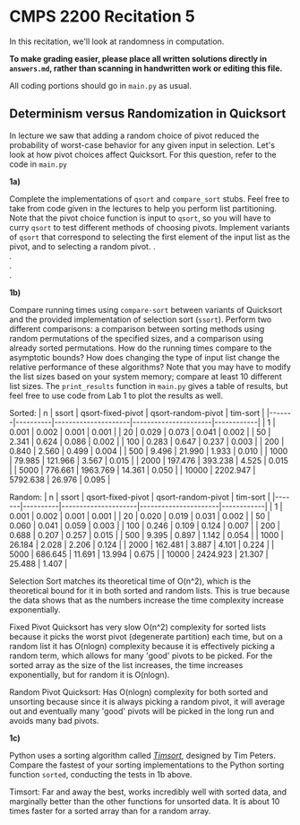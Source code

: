# CMPS 2200 Recitation 5

In this recitation, we'll look at randomness in computation.

**To make grading easier, please place all written solutions directly in `answers.md`, rather than scanning in handwritten work or editing this file.**

All coding portions should go in `main.py` as usual.


## Determinism versus Randomization in Quicksort

In lecture we saw that adding a random choice of pivot reduced the
probability of worst-case behavior for any given input in
selection. Let's look at how pivot choices affect Quicksort. For this
question, refer to the code in `main.py` 

**1a)**

Complete the implementations of `qsort` and `compare_sort` stubs. Feel
free to take from code given in the lectures to  help you perform list
partitioning. Note that the pivot choice function is input to `qsort`,
so you will have to curry `qsort` to test different methods of
choosing pivots. Implement variants of `qsort` that correspond to
selecting the first element of the input list as the pivot, and to
selecting a random pivot.
.  
.  
.  
.  


**1b)**

Compare running times using `compare-sort` between variants of
Quicksort and the
provided implementation of selection sort (`ssort`). Perform two
different comparisons: a comparison between sorting methods using
random permutations of the specified sizes, and a comparison using
already sorted permutations. How do the running times compare to the
asymptotic bounds? How does changing the type of input list change the
relative performance of these algorithms? Note that you may have to
modify the list sizes based on your system memory; compare at least 10
different list sizes. The `print_results` function in `main.py` gives
a table of results, but feel free to use code from Lab 1 to plot
the results as well. 

Sorted:
|     n |    ssort |   qsort-fixed-pivot |   qsort-random-pivot |   tim-sort |
|-------|----------|---------------------|----------------------|------------|
|     1 |    0.001 |               0.002 |                0.001 |      0.001 |
|    20 |    0.029 |               0.073 |                0.041 |      0.002 |
|    50 |    2.341 |               0.624 |                0.086 |      0.002 |
|   100 |    0.283 |               0.647 |                0.237 |      0.003 |
|   200 |    0.840 |               2.560 |                0.499 |      0.004 |
|   500 |    9.496 |              21.990 |                1.933 |      0.010 |
|  1000 |   79.985 |             121.966 |                3.567 |      0.015 |
|  2000 |  197.476 |             393.238 |                4.525 |      0.015 |
|  5000 |  776.661 |            1963.769 |               14.361 |      0.050 |
| 10000 | 2202.947 |            5792.638 |               26.976 |      0.095 |

Random:
|     n |    ssort |   qsort-fixed-pivot |   qsort-random-pivot |   tim-sort |
|-------|----------|---------------------|----------------------|------------|
|     1 |    0.001 |               0.002 |                0.001 |      0.001 |
|    20 |    0.020 |               0.019 |                0.031 |      0.002 |
|    50 |    0.060 |               0.041 |                0.059 |      0.003 |
|   100 |    0.246 |               0.109 |                0.124 |      0.007 |
|   200 |    0.688 |               0.207 |                0.257 |      0.015 |
|   500 |    9.395 |               0.897 |                1.142 |      0.054 |
|  1000 |   26.184 |               2.028 |                2.206 |      0.124 |
|  2000 |  162.481 |               3.887 |                4.101 |      0.224 |
|  5000 |  686.645 |              11.691 |               13.994 |      0.675 |
| 10000 | 2424.923 |              21.307 |               25.488 |      1.407 |

Selection Sort matches its theoretical time of O(n^2), which is the theoretical bound for it in both sorted and random lists. This is true because the data shows that as the numbers increase the time complexity increase exponentially.

Fixed Pivot Quicksort has very slow O(n^2) complexity for sorted lists because it picks the worst pivot (degenerate partition) each time, but on a random list it has O(nlogn) complexity because it is effectively picking a random term, which allows for many 'good' pivots to be picked. For the sorted array as the size of the list increases, the time increases exponentially, but for random it is O(nlogn).

Random Pivot Quicksort: Has O(nlogn) complexity for both sorted and unsorting because since it is always picking a random pivot, it will average out and eventually many 'good' pivots will be picked in the long run and avoids many bad pivots. 


**1c)**


Python uses a sorting algorithm called [*Timsort*](https://en.wikipedia.org/wiki/Timsort), designed by Tim Peters. Compare the fastest of your sorting implementations to the Python
sorting function `sorted`, conducting the tests in 1b above. 

Timsort: Far and away the best, works incredibly well with sorted data, and marginally better than the other functions for unsorted data. It is about 10 times faster for a sorted array than for a random array.